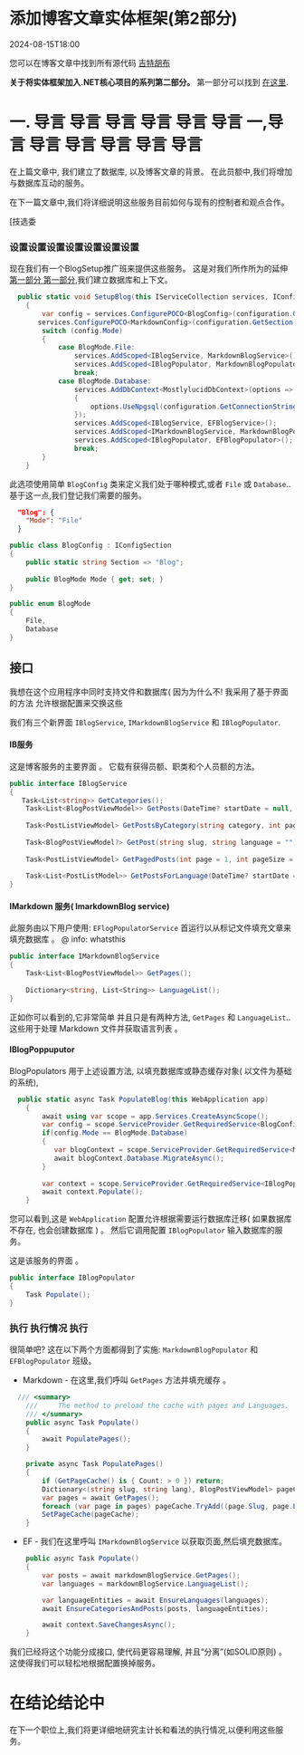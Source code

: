 # 添加博客文章实体框架(第2部分)

<!--category-- ASP.NET, Entity Framework -->
<datetime class="hidden">2024-08-15T18:00</datetime>

您可以在博客文章中找到所有源代码 [吉特胡布](https://github.com/scottgal/mostlylucidweb/tree/main/Mostlylucid/Blog)

**关于将实体框架加入.NET核心项目的系列第二部分。**
第一部分可以找到 [在这里](/blog/addingentityframeworkforblogpostspt1).

# 一. 导言 导言 导言 导言 导言 导言 一,导言 导言 导言 导言 导言 导言

在上篇文章中, 我们建立了数据库, 以及博客文章的背景。 在此员额中,我们将增加与数据库互动的服务。

在下一篇文章中,我们将详细说明这些服务目前如何与现有的控制者和观点合作。

[技选委

### 设置设置设置设置设置设置设置

现在我们有一个BlogSetup推广班来提供这些服务。 这是对我们所作所为的延伸 [第一部分 第一部分](/blog/addingentityframeworkforblogpostspt1),我们建立数据库和上下文。

```csharp
  public static void SetupBlog(this IServiceCollection services, IConfiguration configuration)
    {
        var config = services.ConfigurePOCO<BlogConfig>(configuration.GetSection(BlogConfig.Section));
       services.ConfigurePOCO<MarkdownConfig>(configuration.GetSection(MarkdownConfig.Section));
        switch (config.Mode)
        {
            case BlogMode.File:
                services.AddScoped<IBlogService, MarkdownBlogService>();
                services.AddScoped<IBlogPopulator, MarkdownBlogPopulator>();
                break;
            case BlogMode.Database:
                services.AddDbContext<MostlylucidDbContext>(options =>
                {
                    options.UseNpgsql(configuration.GetConnectionString("DefaultConnection"));
                });
                services.AddScoped<IBlogService, EFBlogService>();
                services.AddScoped<IMarkdownBlogService, MarkdownBlogPopulator>();
                services.AddScoped<IBlogPopulator, EFBlogPopulator>();
                break;
        }
    }
```

此选项使用简单 `BlogConfig` 类来定义我们处于哪种模式,或者 `File` 或 `Database`.. 基于这一点,我们登记我们需要的服务。

```json
  "Blog": {
    "Mode": "File"
  }
```

```csharp
public class BlogConfig : IConfigSection
{
    public static string Section => "Blog";
    
    public BlogMode Mode { get; set; }
}

public enum BlogMode
{
    File,
    Database
}
```

## 接口

我想在这个应用程序中同时支持文件和数据库( 因为为什么不! 我采用了基于界面的方法 允许根据配置来交换这些

我们有三个新界面 `IBlogService`, `IMarkdownBlogService` 和 `IBlogPopulator`.

#### IB服务

这是博客服务的主要界面 。 它载有获得员额、职类和个人员额的方法。

```csharp
public interface IBlogService
{
   Task<List<string>> GetCategories();
    Task<List<BlogPostViewModel>> GetPosts(DateTime? startDate = null, string category = "");
    
    Task<PostListViewModel> GetPostsByCategory(string category, int page = 1, int pageSize = 10, string language = BaseService.EnglishLanguage);
    
    Task<BlogPostViewModel?> GetPost(string slug, string language = "");
    
    Task<PostListViewModel> GetPagedPosts(int page = 1, int pageSize = 10, string language = BaseService.EnglishLanguage);
    
    Task<List<PostListModel>> GetPostsForLanguage(DateTime? startDate = null, string category = "", string language = BaseService.EnglishLanguage);
}
```

#### IMarkdown 服务( ImarkdownBlog service)

此服务由以下用户使用: `EFlogPopulatorService` 首运行以从标记文件填充文章来填充数据库 。 @ info: whatsthis

```csharp
public interface IMarkdownBlogService
{
    Task<List<BlogPostViewModel>> GetPages();
    
    Dictionary<string, List<String>> LanguageList();
}
```

正如你可以看到的,它非常简单 并且只是有两种方法, `GetPages` 和 `LanguageList`.. 这些用于处理 Markdown 文件并获取语言列表 。

#### IBlogPoppuputor

BlogPopulators 用于上述设置方法, 以填充数据库或静态缓存对象( 以文件为基础的系统),

```csharp
  public static async Task PopulateBlog(this WebApplication app)
    {
        await using var scope = app.Services.CreateAsyncScope();
        var config = scope.ServiceProvider.GetRequiredService<BlogConfig>();
        if(config.Mode == BlogMode.Database)
        {
           var blogContext = scope.ServiceProvider.GetRequiredService<MostlylucidDbContext>();
           await blogContext.Database.MigrateAsync();
        }
    
        var context = scope.ServiceProvider.GetRequiredService<IBlogPopulator>();
        await context.Populate();
    }
```

您可以看到,这是 `WebApplication` 配置允许根据需要运行数据库迁移( 如果数据库不存在, 也会创建数据库 ) 。 然后它调用配置 `IBlogPopulator` 输入数据库的服务。

这是该服务的界面 。

```csharp
public interface IBlogPopulator
{
    Task Populate();
}
```

### 执行 执行情况 执行

很简单吧? 这在以下两个方面都得到了实施: `MarkdownBlogPopulator` 和 `EFBlogPopulator` 班级。

- Markdown - 在这里,我们呼叫 `GetPages` 方法并填充缓存 。

```csharp
  /// <summary>
    ///     The method to preload the cache with pages and Languages.
    /// </summary>
    public async Task Populate()
    {
        await PopulatePages();
    }

    private async Task PopulatePages()
    {
        if (GetPageCache() is { Count: > 0 }) return;
        Dictionary<(string slug, string lang), BlogPostViewModel> pageCache = new();
        var pages = await GetPages();
        foreach (var page in pages) pageCache.TryAdd((page.Slug, page.Language), page);
        SetPageCache(pageCache);
    }
```

- EF - 我们在这里呼叫 `IMarkdownBlogService` 以获取页面,然后填充数据库。

```csharp
    public async Task Populate()
    {
        var posts = await markdownBlogService.GetPages();
        var languages = markdownBlogService.LanguageList();

        var languageEntities = await EnsureLanguages(languages);
        await EnsureCategoriesAndPosts(posts, languageEntities);

        await context.SaveChangesAsync();
    }

```

我们已经将这个功能分成接口, 使代码更容易理解, 并且“分离”(如SOLID原则) 。 这使得我们可以轻松地根据配置换掉服务。

# 在结论结论中

在下一个职位上,我们将更详细地研究主计长和看法的执行情况,以便利用这些服务。